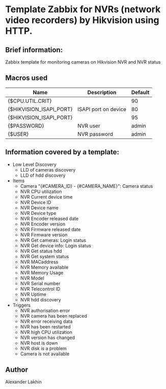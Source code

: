 # Template Zabbix for NVRs (network video recorders) by Hikvision using HTTP.

## Brief information:
Zabbix template for monitoring cameras on Hikvision NVR and NVR status

##  Macros used
| Name | Description | Default |
|--|--|--|
| {$CPU.UTIL.CRIT} |  | 90 |
| {$HIKVISION_ISAPI_PORT} | ISAPI port on device | 80 |
| {$HIKVISION_ISAPI_PORT} |  | 95 |
| {$PASSWORD} | NVR user | admin |
| {$USER} | NVR password | admin |

## Information covered by a template:
 - Low Level Discovery
	 - LLD of cameras discovery
	 - LLD of hdd discovery
 - Items
	 - Camera "{#CAMERA_ID} - {#CAMERA_NAME}": Camera status
	 - NVR CPU utilization
	 - NVR Current device time
	 - NVR Device ID
	 - NVR Device name
	 - NVR Device type
	 - NVR Encoder released date
	 - NVR Encoder version
	 - NVR Firmware released date
	 - NVR Firmware version
	 - NVR Get cameras: Login status
	 - NVR Get device info: Login status
	 - NVR Get status hdd
	 - NVR Get system status
	 - NVR MACaddress
	 - NVR Memory available
	 - NVR Memory Usage
	 - NVR Model
	 - NVR Serial number
	 - NVR Telecontrol ID
	 - NVR Uptime
	 - NVR hdd discovery
 - Triggers
	 - NVR authorisation error
	 - NVR camera has been replaced
	 - NVR error receiving data
	 - NVR has been restarted
	 - NVR high CPU utilization
	 - NVR version has changed
	 - NVR host is down
	 - NVR disk is a problem
	 - Camera is not available

## Author
Alexander Lakhin
